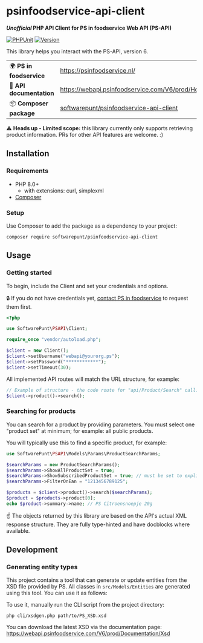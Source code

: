 # psinfoodservice-api-client
***Unofficial* PHP API Client for PS in foodservice Web API (PS-API)**

[![PHPUnit](https://github.com/SoftwarePunt/psinfoodservice-api-client/actions/workflows/phpunit.yml/badge.svg)](https://github.com/SoftwarePunt/psinfoodservice-api-client/actions/workflows/phpunit.yml)
[![Version](http://poser.pugx.org/softwarepunt/psinfoodservice-api-client/version)](https://packagist.org/packages/softwarepunt/psinfoodservice-api-client)

This library helps you interact with the PS-API, version 6.

<table>
  <tbody>
    <tr>
      <td>🌍 <strong>PS in foodservice</strong></td>
      <td><a href="https://psinfoodservice.nl/">https://psinfoodservice.nl/</a></td>
    </tr>
    <tr>
      <td>📕 <strong>API documentation</strong></td>
      <td><a href="https://webapi.psinfoodservice.com/V6/prod/Home/EN">https://webapi.psinfoodservice.com/V6/prod/Home/EN</a></td>
    </tr>
    <tr>
      <td>📦 <strong>Composer package</strong></td>
      <td><a href="https://packagist.org/packages/softwarepunt/psinfoodservice-api-client">softwarepunt/psinfoodservice-api-client</a></td>
    </tr>
  </tbody>
</table>

⚠ **Heads up - Limited scope:** this library currently only supports retrieving product information. PRs for other API features are welcome. :)

## Installation
### Requirements
- PHP 8.0+
  - with extensions: curl, simplexml 
- [Composer](https://getcomposer.org/)

### Setup
Use Composer to add the package as a dependency to your project:

```shell
composer require softwarepunt/psinfoodservice-api-client
```

## Usage
### Getting started
To begin, include the Client and set your credentials and options. 

🔒 If you do not have credentials yet, [contact PS in foodservice](https://webapi.psinfoodservice.com/V6/prod/Home/EN) to request them first.

```php
<?php

use SoftwarePunt\PSAPI\Client;

require_once "vendor/autoload.php";

$client = new Client();
$client->setUsername("webapi@yourorg.ps");
$client->setPassword("************");
$client->setTimeout(30);
```

All implemented API routes will match the URL structure, for example:

```php
// Example of structure - the code route for "api/Product/Search" call:
$client->product()->search(); 
```

### Searching for products
You can search for a product by providing parameters. You must select one "product set" at minimum; for example: all public products.

You will typically use this to find a specific product, for example:

```php
use SoftwarePunt\PSAPI\Models\Params\ProductSearchParams;

$searchParams = new ProductSearchParams();
$searchParams->ShowAllProductSet = true;
$searchParams->ShowSubscribedProductSet = true; // must be set to explicitly include private data
$searchParams->FilterOnEan = "1213456789125";

$products = $client->product()->search($searchParams);
$product = $products->product[0];
echo $product->summary->name; // PS Citroensnoepje 20g
```

☝ The objects returned by this library are based on the API's actual XML response structure. They are fully type-hinted and have docblocks where available. 

## Development

### Generating entity types
This project contains a tool that can generate or update entities from the XSD file provided by PS. All classes in `src/Models/Entities` are generated using this tool. You can use it as follows:

To use it, manually run the CLI script from the project directory:

```shell
php cli/xsdgen.php path/to/PS_XSD.xsd
```

You can download the latest XSD via the documentation page:
https://webapi.psinfoodservice.com/V6/prod/Documentation/Xsd